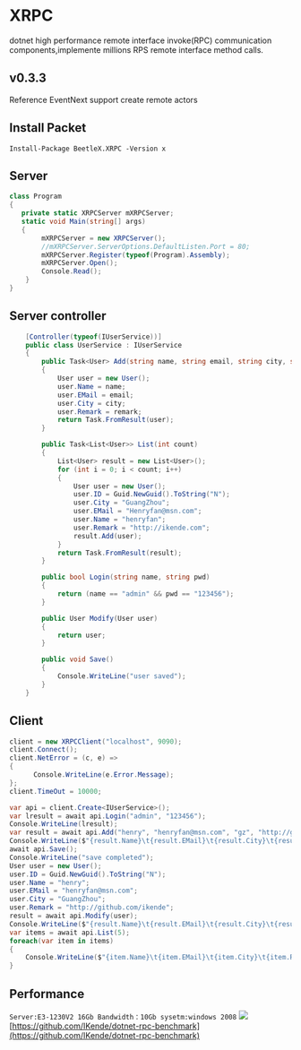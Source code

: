 # XRPC
dotnet high performance remote interface invoke(RPC) communication components,implemente millions RPS remote interface method calls.
## v0.3.3
Reference EventNext support create remote actors
## Install Packet
``` 
Install-Package BeetleX.XRPC -Version x
```
## Server
``` csharp
class Program
{
   private static XRPCServer mXRPCServer;
   static void Main(string[] args)
   {
        mXRPCServer = new XRPCServer();
        //mXRPCServer.ServerOptions.DefaultListen.Port = 80;
        mXRPCServer.Register(typeof(Program).Assembly);
        mXRPCServer.Open();
        Console.Read();
    }
}
```
## Server controller
``` csharp
    [Controller(typeof(IUserService))]
    public class UserService : IUserService
    {
        public Task<User> Add(string name, string email, string city, string remark)
        {
            User user = new User();
            user.Name = name;
            user.EMail = email;
            user.City = city;
            user.Remark = remark;
            return Task.FromResult(user);
        }

        public Task<List<User>> List(int count)
        {
            List<User> result = new List<User>();
            for (int i = 0; i < count; i++)
            {
                User user = new User();
                user.ID = Guid.NewGuid().ToString("N");
                user.City = "GuangZhou";
                user.EMail = "Henryfan@msn.com";
                user.Name = "henryfan";
                user.Remark = "http://ikende.com";
                result.Add(user);
            }
            return Task.FromResult(result);
        }

        public bool Login(string name, string pwd)
        {
            return (name == "admin" && pwd == "123456");
        }

        public User Modify(User user)
        {
            return user;
        }

        public void Save()
        {
            Console.WriteLine("user saved");
        }
    }
```
## Client
``` csharp
client = new XRPCClient("localhost", 9090);
client.Connect();
client.NetError = (c, e) =>
{
      Console.WriteLine(e.Error.Message);
};
client.TimeOut = 10000;
```
``` csharp
var api = client.Create<IUserService>();
var lresult = await api.Login("admin", "123456");
Console.WriteLine(lresult);
var result = await api.Add("henry", "henryfan@msn.com", "gz", "http://github.com");
Console.WriteLine($"{result.Name}\t{result.EMail}\t{result.City}\t{result.Remark}");
await api.Save();
Console.WriteLine("save completed");
User user = new User();
user.ID = Guid.NewGuid().ToString("N");
user.Name = "henry";
user.EMail = "henryfan@msn.com";
user.City = "GuangZhou";
user.Remark = "http://github.com/ikende";
result = await api.Modify(user);
Console.WriteLine($"{result.Name}\t{result.EMail}\t{result.City}\t{result.Remark}");
var items = await api.List(5);
foreach(var item in items)
{
    Console.WriteLine($"{item.Name}\t{item.EMail}\t{item.City}\t{item.Remark}");
}
```
## Performance
`
Server:E3-1230V2 16Gb Bandwidth：10Gb sysetm:windows 2008
`
![](https://github.com/IKende/dotnet-rpc-benchmark/raw/master/Result/10G_128C.png?raw=true)
[https://github.com/IKende/dotnet-rpc-benchmark](https://github.com/IKende/dotnet-rpc-benchmark)
